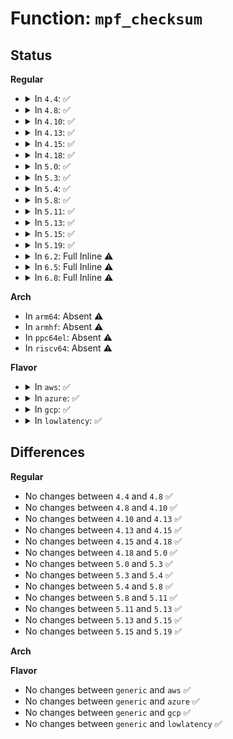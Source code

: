 # Function: <code>mpf_checksum</code>

## Status
<b>Regular</b>
<ul>
<li>
<details>
<summary>In <code>4.4</code>: ✅</summary>

```c
int mpf_checksum(unsigned char *mp, int len);
```

**Collision:** Unique Static

**Inline:** No

**Transformation:** False

**Instances:**

```
In arch/x86/kernel/mpparse.c (ffffffff81f6ffe9)
Location: arch/x86/kernel/mpparse.c:39
Inline: False
Direct callers:
  - arch/x86/kernel/mpparse.c:smp_check_mpc
  - arch/x86/kernel/mpparse.c:smp_scan_config
```
**Symbols:**

```
ffffffff81f6ffe9-ffffffff81f70008: mpf_checksum (STB_LOCAL)
```
</details>
</li>
<li>
<details>
<summary>In <code>4.8</code>: ✅</summary>

```c
int mpf_checksum(unsigned char *mp, int len);
```

**Collision:** Unique Static

**Inline:** No

**Transformation:** False

**Instances:**

```
In arch/x86/kernel/mpparse.c (ffffffff81f98730)
Location: arch/x86/kernel/mpparse.c:38
Inline: False
Direct callers:
  - arch/x86/kernel/mpparse.c:smp_scan_config
  - arch/x86/kernel/mpparse.c:smp_check_mpc
```
**Symbols:**

```
ffffffff81f98730-ffffffff81f9874f: mpf_checksum (STB_LOCAL)
```
</details>
</li>
<li>
<details>
<summary>In <code>4.10</code>: ✅</summary>

```c
int mpf_checksum(unsigned char *mp, int len);
```

**Collision:** Unique Static

**Inline:** No

**Transformation:** False

**Instances:**

```
In arch/x86/kernel/mpparse.c (ffffffff81fd3bf9)
Location: arch/x86/kernel/mpparse.c:38
Inline: False
Direct callers:
  - arch/x86/kernel/mpparse.c:smp_scan_config
  - arch/x86/kernel/mpparse.c:smp_check_mpc
```
**Symbols:**

```
ffffffff81fd3bf9-ffffffff81fd3c18: mpf_checksum (STB_LOCAL)
```
</details>
</li>
<li>
<details>
<summary>In <code>4.13</code>: ✅</summary>

```c
int mpf_checksum(unsigned char *mp, int len);
```

**Collision:** Unique Static

**Inline:** No

**Transformation:** False

**Instances:**

```
In arch/x86/kernel/mpparse.c (ffffffff820b48b5)
Location: arch/x86/kernel/mpparse.c:38
Inline: False
Direct callers:
  - arch/x86/kernel/mpparse.c:smp_scan_config
  - arch/x86/kernel/mpparse.c:smp_check_mpc
```
**Symbols:**

```
ffffffff820b48b5-ffffffff820b48d9: mpf_checksum (STB_LOCAL)
```
</details>
</li>
<li>
<details>
<summary>In <code>4.15</code>: ✅</summary>

```c
int mpf_checksum(unsigned char *mp, int len);
```

**Collision:** Unique Static

**Inline:** No

**Transformation:** False

**Instances:**

```
In arch/x86/kernel/mpparse.c (ffffffff826bafbe)
Location: arch/x86/kernel/mpparse.c:39
Inline: False
Direct callers:
  - arch/x86/kernel/mpparse.c:smp_scan_config
  - arch/x86/kernel/mpparse.c:smp_check_mpc
```
**Symbols:**

```
ffffffff826bafbe-ffffffff826bafe2: mpf_checksum (STB_LOCAL)
```
</details>
</li>
<li>
<details>
<summary>In <code>4.18</code>: ✅</summary>

```c
int mpf_checksum(unsigned char *mp, int len);
```

**Collision:** Unique Static

**Inline:** No

**Transformation:** False

**Instances:**

```
In arch/x86/kernel/mpparse.c (ffffffff826e4d89)
Location: arch/x86/kernel/mpparse.c:39
Inline: False
Direct callers:
  - arch/x86/kernel/mpparse.c:update_mp_table
  - arch/x86/kernel/mpparse.c:update_mp_table
  - arch/x86/kernel/mpparse.c:update_mp_table
  - arch/x86/kernel/mpparse.c:update_mp_table
  - arch/x86/kernel/mpparse.c:smp_scan_config
  - arch/x86/kernel/mpparse.c:smp_check_mpc
```
**Symbols:**

```
ffffffff826e4d89-ffffffff826e4dae: mpf_checksum (STB_LOCAL)
```
</details>
</li>
<li>
<details>
<summary>In <code>5.0</code>: ✅</summary>

```c
int mpf_checksum(unsigned char *mp, int len);
```

**Collision:** Unique Static

**Inline:** No

**Transformation:** False

**Instances:**

```
In arch/x86/kernel/mpparse.c (ffffffff8289b861)
Location: arch/x86/kernel/mpparse.c:38
Inline: False
Direct callers:
  - arch/x86/kernel/mpparse.c:update_mp_table
  - arch/x86/kernel/mpparse.c:update_mp_table
  - arch/x86/kernel/mpparse.c:update_mp_table
  - arch/x86/kernel/mpparse.c:update_mp_table
  - arch/x86/kernel/mpparse.c:smp_scan_config
  - arch/x86/kernel/mpparse.c:smp_check_mpc
```
**Symbols:**

```
ffffffff8289b861-ffffffff8289b886: mpf_checksum (STB_LOCAL)
```
</details>
</li>
<li>
<details>
<summary>In <code>5.3</code>: ✅</summary>

```c
int mpf_checksum(unsigned char *mp, int len);
```

**Collision:** Unique Static

**Inline:** No

**Transformation:** False

**Instances:**

```
In arch/x86/kernel/mpparse.c (ffffffff828b362e)
Location: arch/x86/kernel/mpparse.c:38
Inline: False
Direct callers:
  - arch/x86/kernel/mpparse.c:update_mp_table
  - arch/x86/kernel/mpparse.c:update_mp_table
  - arch/x86/kernel/mpparse.c:update_mp_table
  - arch/x86/kernel/mpparse.c:update_mp_table
  - arch/x86/kernel/mpparse.c:smp_scan_config
  - arch/x86/kernel/mpparse.c:smp_check_mpc
```
**Symbols:**

```
ffffffff828b362e-ffffffff828b3652: mpf_checksum (STB_LOCAL)
```
</details>
</li>
<li>
<details>
<summary>In <code>5.4</code>: ✅</summary>

```c
int mpf_checksum(unsigned char *mp, int len);
```

**Collision:** Unique Static

**Inline:** No

**Transformation:** False

**Instances:**

```
In arch/x86/kernel/mpparse.c (ffffffff828b6a85)
Location: arch/x86/kernel/mpparse.c:38
Inline: False
Direct callers:
  - arch/x86/kernel/mpparse.c:update_mp_table
  - arch/x86/kernel/mpparse.c:update_mp_table
  - arch/x86/kernel/mpparse.c:update_mp_table
  - arch/x86/kernel/mpparse.c:update_mp_table
  - arch/x86/kernel/mpparse.c:smp_scan_config
  - arch/x86/kernel/mpparse.c:smp_check_mpc
```
**Symbols:**

```
ffffffff828b6a85-ffffffff828b6aa9: mpf_checksum (STB_LOCAL)
```
</details>
</li>
<li>
<details>
<summary>In <code>5.8</code>: ✅</summary>

```c
int mpf_checksum(unsigned char *mp, int len);
```

**Collision:** Unique Static

**Inline:** No

**Transformation:** False

**Instances:**

```
In arch/x86/kernel/mpparse.c (ffffffff82cdbb32)
Location: arch/x86/kernel/mpparse.c:38
Inline: False
Direct callers:
  - arch/x86/kernel/mpparse.c:update_mp_table
  - arch/x86/kernel/mpparse.c:update_mp_table
  - arch/x86/kernel/mpparse.c:update_mp_table
  - arch/x86/kernel/mpparse.c:smp_scan_config
  - arch/x86/kernel/mpparse.c:smp_check_mpc
```
**Symbols:**

```
ffffffff82cdbb32-ffffffff82cdbb57: mpf_checksum (STB_LOCAL)
```
</details>
</li>
<li>
<details>
<summary>In <code>5.11</code>: ✅</summary>

```c
int mpf_checksum(unsigned char *mp, int len);
```

**Collision:** Unique Static

**Inline:** No

**Transformation:** False

**Instances:**

```
In arch/x86/kernel/mpparse.c (ffffffff82fc7f88)
Location: arch/x86/kernel/mpparse.c:38
Inline: False
Direct callers:
  - arch/x86/kernel/mpparse.c:update_mp_table
  - arch/x86/kernel/mpparse.c:update_mp_table
  - arch/x86/kernel/mpparse.c:update_mp_table
  - arch/x86/kernel/mpparse.c:smp_scan_config
  - arch/x86/kernel/mpparse.c:smp_check_mpc
```
**Symbols:**

```
ffffffff82fc7f88-ffffffff82fc7fad: mpf_checksum (STB_LOCAL)
```
</details>
</li>
<li>
<details>
<summary>In <code>5.13</code>: ✅</summary>

```c
int mpf_checksum(unsigned char *mp, int len);
```

**Collision:** Unique Static

**Inline:** No

**Transformation:** False

**Instances:**

```
In arch/x86/kernel/mpparse.c (ffffffff831d2903)
Location: arch/x86/kernel/mpparse.c:38
Inline: False
Direct callers:
  - arch/x86/kernel/mpparse.c:update_mp_table
  - arch/x86/kernel/mpparse.c:update_mp_table
  - arch/x86/kernel/mpparse.c:update_mp_table
  - arch/x86/kernel/mpparse.c:smp_scan_config
  - arch/x86/kernel/mpparse.c:smp_check_mpc
```
**Symbols:**

```
ffffffff831d2903-ffffffff831d2928: mpf_checksum (STB_LOCAL)
```
</details>
</li>
<li>
<details>
<summary>In <code>5.15</code>: ✅</summary>

```c
int mpf_checksum(unsigned char *mp, int len);
```

**Collision:** Unique Static

**Inline:** No

**Transformation:** False

**Instances:**

```
In arch/x86/kernel/mpparse.c (ffffffff832b525b)
Location: arch/x86/kernel/mpparse.c:39
Inline: False
Direct callers:
  - arch/x86/kernel/mpparse.c:update_mp_table
  - arch/x86/kernel/mpparse.c:update_mp_table
  - arch/x86/kernel/mpparse.c:update_mp_table
  - arch/x86/kernel/mpparse.c:smp_scan_config
  - arch/x86/kernel/mpparse.c:smp_check_mpc
```
**Symbols:**

```
ffffffff832b525b-ffffffff832b5280: mpf_checksum (STB_LOCAL)
```
</details>
</li>
<li>
<details>
<summary>In <code>5.19</code>: ✅</summary>

```c
int mpf_checksum(unsigned char *mp, int len);
```

**Collision:** Unique Static

**Inline:** No

**Transformation:** False

**Instances:**

```
In arch/x86/kernel/mpparse.c (ffffffff83466a09)
Location: arch/x86/kernel/mpparse.c:39
Inline: False
Direct callers:
  - arch/x86/kernel/mpparse.c:update_mp_table
  - arch/x86/kernel/mpparse.c:update_mp_table
  - arch/x86/kernel/mpparse.c:update_mp_table
  - arch/x86/kernel/mpparse.c:smp_scan_config
  - arch/x86/kernel/mpparse.c:smp_check_mpc
```
**Symbols:**

```
ffffffff83466a09-ffffffff83466a3a: mpf_checksum (STB_LOCAL)
```
</details>
</li>
<li>
<details>
<summary>In <code>6.2</code>: Full Inline ⚠️</summary>

**Collision:** Unique Static

**Inline:** Full

**Transformation:** False

**Instances:**

```
In arch/x86/kernel/mpparse.c (ffffffff83e8b86a)
Location: arch/x86/kernel/mpparse.c:39
Inline: True
Inline callers:
  - arch/x86/kernel/mpparse.c:update_mp_table
  - arch/x86/kernel/mpparse.c:update_mp_table
  - arch/x86/kernel/mpparse.c:update_mp_table
  - arch/x86/kernel/mpparse.c:smp_scan_config
  - arch/x86/kernel/mpparse.c:smp_check_mpc
```
</details>
</li>
<li>
<details>
<summary>In <code>6.5</code>: Full Inline ⚠️</summary>

**Collision:** Unique Static

**Inline:** Full

**Transformation:** False

**Instances:**

```
In arch/x86/kernel/mpparse.c (ffffffff836af08e)
Location: arch/x86/kernel/mpparse.c:39
Inline: True
Inline callers:
  - arch/x86/kernel/mpparse.c:update_mp_table
  - arch/x86/kernel/mpparse.c:update_mp_table
  - arch/x86/kernel/mpparse.c:update_mp_table
  - arch/x86/kernel/mpparse.c:smp_scan_config
  - arch/x86/kernel/mpparse.c:smp_check_mpc
```
</details>
</li>
<li>
<details>
<summary>In <code>6.8</code>: Full Inline ⚠️</summary>

**Collision:** Unique Static

**Inline:** Full

**Transformation:** False

**Instances:**

```
In arch/x86/kernel/mpparse.c (ffffffff838df60e)
Location: arch/x86/kernel/mpparse.c:39
Inline: True
Inline callers:
  - arch/x86/kernel/mpparse.c:update_mp_table
  - arch/x86/kernel/mpparse.c:update_mp_table
  - arch/x86/kernel/mpparse.c:update_mp_table
  - arch/x86/kernel/mpparse.c:smp_scan_config
  - arch/x86/kernel/mpparse.c:smp_check_mpc
```
</details>
</li>
</ul>
<b>Arch</b>
<ul>
<li>
In <code>arm64</code>: Absent ⚠️
</li>
<li>
In <code>armhf</code>: Absent ⚠️
</li>
<li>
In <code>ppc64el</code>: Absent ⚠️
</li>
<li>
In <code>riscv64</code>: Absent ⚠️
</li>
</ul>
<b>Flavor</b>
<ul>
<li>
<details>
<summary>In <code>aws</code>: ✅</summary>

```c
int mpf_checksum(unsigned char *mp, int len);
```

**Collision:** Unique Static

**Inline:** No

**Transformation:** False

**Instances:**

```
In arch/x86/kernel/mpparse.c (ffffffff828a4a8c)
Location: arch/x86/kernel/mpparse.c:38
Inline: False
Direct callers:
  - arch/x86/kernel/mpparse.c:update_mp_table
  - arch/x86/kernel/mpparse.c:update_mp_table
  - arch/x86/kernel/mpparse.c:update_mp_table
  - arch/x86/kernel/mpparse.c:update_mp_table
  - arch/x86/kernel/mpparse.c:smp_scan_config
  - arch/x86/kernel/mpparse.c:smp_check_mpc
```
**Symbols:**

```
ffffffff828a4a8c-ffffffff828a4ab0: mpf_checksum (STB_LOCAL)
```
</details>
</li>
<li>
<details>
<summary>In <code>azure</code>: ✅</summary>

```c
int mpf_checksum(unsigned char *mp, int len);
```

**Collision:** Unique Static

**Inline:** No

**Transformation:** False

**Instances:**

```
In arch/x86/kernel/mpparse.c (ffffffff8289cbce)
Location: arch/x86/kernel/mpparse.c:38
Inline: False
Direct callers:
  - arch/x86/kernel/mpparse.c:update_mp_table
  - arch/x86/kernel/mpparse.c:update_mp_table
  - arch/x86/kernel/mpparse.c:update_mp_table
  - arch/x86/kernel/mpparse.c:update_mp_table
  - arch/x86/kernel/mpparse.c:smp_scan_config
  - arch/x86/kernel/mpparse.c:smp_check_mpc
```
**Symbols:**

```
ffffffff8289cbce-ffffffff8289cbf2: mpf_checksum (STB_LOCAL)
```
</details>
</li>
<li>
<details>
<summary>In <code>gcp</code>: ✅</summary>

```c
int mpf_checksum(unsigned char *mp, int len);
```

**Collision:** Unique Static

**Inline:** No

**Transformation:** False

**Instances:**

```
In arch/x86/kernel/mpparse.c (ffffffff828b799c)
Location: arch/x86/kernel/mpparse.c:38
Inline: False
Direct callers:
  - arch/x86/kernel/mpparse.c:update_mp_table
  - arch/x86/kernel/mpparse.c:update_mp_table
  - arch/x86/kernel/mpparse.c:update_mp_table
  - arch/x86/kernel/mpparse.c:update_mp_table
  - arch/x86/kernel/mpparse.c:smp_scan_config
  - arch/x86/kernel/mpparse.c:smp_check_mpc
```
**Symbols:**

```
ffffffff828b799c-ffffffff828b79c0: mpf_checksum (STB_LOCAL)
```
</details>
</li>
<li>
<details>
<summary>In <code>lowlatency</code>: ✅</summary>

```c
int mpf_checksum(unsigned char *mp, int len);
```

**Collision:** Unique Static

**Inline:** No

**Transformation:** False

**Instances:**

```
In arch/x86/kernel/mpparse.c (ffffffff828b7a9d)
Location: arch/x86/kernel/mpparse.c:38
Inline: False
Direct callers:
  - arch/x86/kernel/mpparse.c:update_mp_table
  - arch/x86/kernel/mpparse.c:update_mp_table
  - arch/x86/kernel/mpparse.c:update_mp_table
  - arch/x86/kernel/mpparse.c:update_mp_table
  - arch/x86/kernel/mpparse.c:smp_scan_config
  - arch/x86/kernel/mpparse.c:smp_check_mpc
```
**Symbols:**

```
ffffffff828b7a9d-ffffffff828b7ac1: mpf_checksum (STB_LOCAL)
```
</details>
</li>
</ul>

## Differences
<b>Regular</b>
<ul>
<li>
No changes between <code>4.4</code> and <code>4.8</code> ✅
</li>
<li>
No changes between <code>4.8</code> and <code>4.10</code> ✅
</li>
<li>
No changes between <code>4.10</code> and <code>4.13</code> ✅
</li>
<li>
No changes between <code>4.13</code> and <code>4.15</code> ✅
</li>
<li>
No changes between <code>4.15</code> and <code>4.18</code> ✅
</li>
<li>
No changes between <code>4.18</code> and <code>5.0</code> ✅
</li>
<li>
No changes between <code>5.0</code> and <code>5.3</code> ✅
</li>
<li>
No changes between <code>5.3</code> and <code>5.4</code> ✅
</li>
<li>
No changes between <code>5.4</code> and <code>5.8</code> ✅
</li>
<li>
No changes between <code>5.8</code> and <code>5.11</code> ✅
</li>
<li>
No changes between <code>5.11</code> and <code>5.13</code> ✅
</li>
<li>
No changes between <code>5.13</code> and <code>5.15</code> ✅
</li>
<li>
No changes between <code>5.15</code> and <code>5.19</code> ✅
</li>
</ul>
<b>Arch</b>
<ul>
</ul>
<b>Flavor</b>
<ul>
<li>
No changes between <code>generic</code> and <code>aws</code> ✅
</li>
<li>
No changes between <code>generic</code> and <code>azure</code> ✅
</li>
<li>
No changes between <code>generic</code> and <code>gcp</code> ✅
</li>
<li>
No changes between <code>generic</code> and <code>lowlatency</code> ✅
</li>
</ul>
